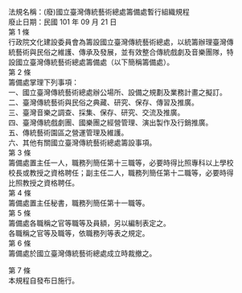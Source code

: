 法規名稱：(廢)國立臺灣傳統藝術總處籌備處暫行組織規程  
廢止日期：民國 101 年 09 月 21 日  
第 1 條  
行政院文化建設委員會為籌設國立臺灣傳統藝術總處，以統籌辦理臺灣傳  
統藝術與民俗之維護、傳承及發展，並有效整合傳統戲劇及音樂團隊，特  
設國立臺灣傳統藝術總處籌備處（以下簡稱籌備處）。  
第 2 條  
籌備處掌理下列事項：  
一、國立臺灣傳統藝術總處辦公場所、設備之規劃及業務計畫之擬訂。  
二、臺灣傳統藝術與民俗之典藏、研究、保存、傳習及推廣。  
三、臺灣音樂之調查、採集、保存、研究、交流及推廣。  
四、臺灣傳統戲劇團、國樂團之經營管理、演出製作及行銷推廣。  
五、傳統藝術園區之營運管理及維護。  
六、其他有關國立臺灣傳統藝術總處籌設事項。  
第 3 條  
籌備處置主任一人，職務列簡任第十三職等，必要時得比照專科以上學校  
校長或教授之資格聘任；副主任二人，職務列簡任第十二職等，必要時得  
比照教授之資格聘任。  
第 4 條  
籌備處置主任秘書，職務列簡任第十一職等。  
第 5 條  
籌備處各職稱之官等職等及員額，另以編制表定之。  
各職稱之官等及職等，依職務列等表之規定。  
第 6 條  
籌備處於國立臺灣傳統藝術總處成立時裁撤之。  


第 7 條  
本規程自發布日施行。  


